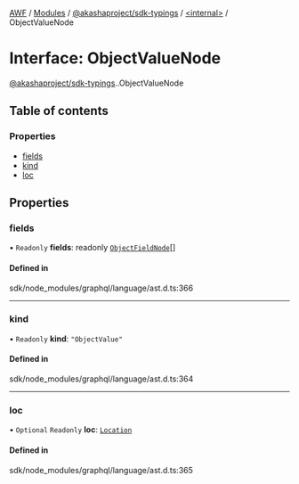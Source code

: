 [AWF](../README.md) / [Modules](../modules.md) / [@akashaproject/sdk-typings](../modules/akashaproject_sdk_typings.md) / [<internal\>](../modules/akashaproject_sdk_typings._internal_.md) / ObjectValueNode

# Interface: ObjectValueNode

[@akashaproject/sdk-typings](../modules/akashaproject_sdk_typings.md).[<internal>](../modules/akashaproject_sdk_typings._internal_.md).ObjectValueNode

## Table of contents

### Properties

- [fields](akashaproject_sdk_typings._internal_.ObjectValueNode.md#fields)
- [kind](akashaproject_sdk_typings._internal_.ObjectValueNode.md#kind)
- [loc](akashaproject_sdk_typings._internal_.ObjectValueNode.md#loc)

## Properties

### fields

• `Readonly` **fields**: readonly [`ObjectFieldNode`](akashaproject_sdk_typings._internal_.ObjectFieldNode.md)[]

#### Defined in

sdk/node_modules/graphql/language/ast.d.ts:366

___

### kind

• `Readonly` **kind**: ``"ObjectValue"``

#### Defined in

sdk/node_modules/graphql/language/ast.d.ts:364

___

### loc

• `Optional` `Readonly` **loc**: [`Location`](../classes/akashaproject_sdk_typings._internal_.Location.md)

#### Defined in

sdk/node_modules/graphql/language/ast.d.ts:365
